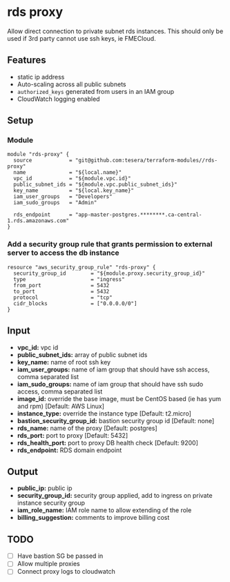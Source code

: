 # rds proxy
Allow direct connection to private subnet rds instances. This should only be used if 3rd party cannot use ssh keys, ie FMECloud.

## Features
- static ip address
- Auto-scaling across all public subnets
- `authorized_keys` generated from users in an IAM group
- CloudWatch logging enabled

## Setup
### Module
```hcl-terraform
module "rds-proxy" {
  source            = "git@github.com:tesera/terraform-modules//rds-proxy"
  name              = "${local.name}"
  vpc_id            = "${module.vpc.id}"
  public_subnet_ids = "${module.vpc.public_subnet_ids}"
  key_name          = "${local.key_name}"
  iam_user_groups   = "Developers"
  iam_sudo_groups   = "Admin"
  
  rds_endpoint      = "app-master-postgres.********.ca-central-1.rds.amazonaws.com"
}
```

### Add a security group rule that grants permission to external server to access the db instance
```hcl-terraform
resource "aws_security_group_rule" "rds-proxy" {
  security_group_id        = "${module.proxy.security_group_id}"
  type                     = "ingress"
  from_port                = 5432
  to_port                  = 5432
  protocol                 = "tcp"
  cidr_blocks              = ["0.0.0.0/0"]
}
```

## Input
- **vpc_id:** vpc id
- **public_subnet_ids:** array of public subnet ids
- **key_name:** name of root ssh key
- **iam_user_groups:** name of iam group that should have ssh access, comma separated list
- **iam_sudo_groups:** name of iam group that should have ssh sudo access, comma separated list
- **image_id:** override the base image, must be CentOS based (ie has yum and rpm) [Default: AWS Linux]
- **instance_type:** override the instance type [Default: t2.micro]
- **bastion_security_group_id:** bastion security group id [Default: none]
- **rds_name:** name of the proxy [Default: postgres]
- **rds_port:** port to proxy [Default: 5432]
- **rds_health_port:** port to proxy DB health check [Default: 9200]
- **rds_endpoint:** RDS domain endpoint

## Output
- **public_ip:** public ip
- **security_group_id:** security group applied, add to ingress on private instance security group
- **iam_role_name:** IAM role name to allow extending of the role
- **billing_suggestion:** comments to improve billing cost



## TODO
- [ ] Have bastion SG be passed in
- [ ] Allow multiple proxies
- [ ] Connect proxy logs to cloudwatch
